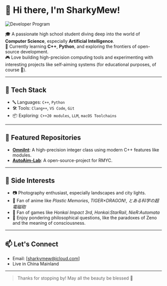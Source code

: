 # 👋 Hi there, I'm SharkyMew!

![Developer Program](https://img.shields.io/badge/GitHub%20Developer-Member-blueviolet?logo=github)

🎓 A passionate high school student diving deep into the world of **Computer Science**, especially **Artificial Intelligence**.  
🚀 Currently learning **C++**, **Python**, and exploring the frontiers of open-source development.  
🎮 Love building high-precision computing tools and experimenting with interesting projects like self-aiming systems (for educational purposes, of course 👀).  

---

## 🧠 Tech Stack
- 🔤 Languages: `C++`, `Python`
- 🛠️ Tools: `Clang++`, `VS Code`, `Git`
- 📦 Exploring: `C++20 modules`, `LLM`, `macOS Toolchains`

---

## 📌 Featured Repositories

- [**OmniInt**](https://github.com/sharkymew/OmniInt): A high-precision integer class using modern C++ features like modules.
- [**AutoAim-Lab**](https://github.com/sharkymew/RoboMaster-Open-Source-Project): A open-source-project for RMYC.  

---

## 🎵 Side Interests

- 📷 Photography enthusiast, especially landscapes and city lights.
- 🌌 Fan of anime like *Plastic Memories*, *TIGER×DRAGON!*, *とある科学の超電磁砲*
- 🌌 Fan of games like *Honkai Impact 3rd*, *Honkai:StarRail*, *NieR:Automata*
- 💬 Enjoy pondering philosophical questions, like the paradoxes of Zeno and the meaning of consciousness.

---

## 📫 Let's Connect

- Email: [sharkymew@icloud.com]
- Live in China Mainland
---

> Thanks for stopping by! May all the beauty be blessed 🌠
